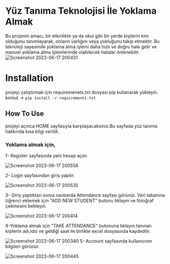 # Yüz Tanıma Teknolojisi İle Yoklama Almak
Bu projenin amacı, bir etkinlikte ya da okul gibi bir yerde kişilerin kim olduğunu tanımlayarak, onların varlığını veya yokluğunu takip etmektir. Bu teknoloji sayesinde yoklama alma işlemi daha hızlı ve doğru hale gelir ve manuel yoklama alma işlemlerinde olabilecek hatalar önlenebilir.
![Screenshot 2023-06-17 200431](https://github.com/leylamatar/FinalProject/assets/59232417/f4243f46-d029-47eb-b964-ea584fc46ff6)
# Installation
projeyi çalıştırmak için requiremenets.txt dosyası pip kullanarak yükleyin.
komut ->  `pip install -r requirements.txt`
## How To Use 
projeyi açınca HOME sayfasıyla karşılaşacaksınız.Bu sayfada yüz tanıma hakkında kısa bilgi verildi.
### Yoklama almak için,
1- Register sayfasında yeni hesap açılır.

![Screenshot 2023-06-17 200558](https://github.com/leylamatar/FinalProject/assets/59232417/060a343d-db22-4e46-8586-35573a999c5d)


2- Login sayfasından giriş yapılır.


![Screenshot 2023-06-17 200535](https://github.com/leylamatar/FinalProject/assets/59232417/0ce4de77-6b6e-447e-bb0a-062661380b9f)

3- Giriş yaptıktan sonra navbarda Attendance sayfası görünür. Veri tabanına öğrenci eklemek için "ADD NEW STUDENT" butonu tıklayın ve fotoğraf çekmesini bekleyin.

![Screenshot 2023-06-17 200414](https://github.com/leylamatar/FinalProject/assets/59232417/c120f493-4f56-455c-b686-ec2c101fc5fa)

4-Yoklama almak için "TAKE ATTENDANCE" butonuna tıklayın.tanınan kişilerin adı,idsi ve geldiği saat ile birlikte excel dosyasında kaydedilir.

![Screenshot 2023-06-17 200340](https://github.com/leylamatar/FinalProject/assets/59232417/d546cac8-5a0a-4d83-9cfa-994eff0d8233)
5- Account sayfasında kullanıcının bilgileri görünür.


![Screenshot 2023-06-17 200445](https://github.com/leylamatar/FinalProject/assets/59232417/478099df-f26c-46eb-a549-43930d4f9270)
